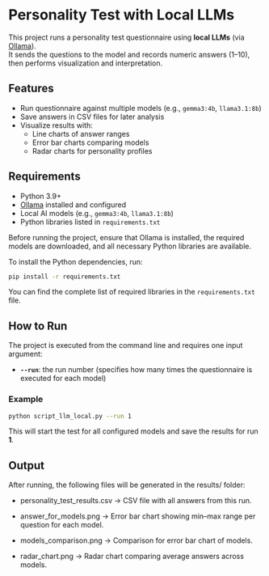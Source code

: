 # Personality Test with Local LLMs

This project runs a personality test questionnaire using **local LLMs** (via [Ollama](https://ollama.ai)).  
It sends the questions to the model and records numeric answers (1–10), then performs visualization and interpretation.

## Features
- Run questionnaire against multiple models (e.g., `gemma3:4b`, `llama3.1:8b`)
- Save answers in CSV files for later analysis
- Visualize results with:
  - Line charts of answer ranges
  - Error bar charts comparing models
  - Radar charts for personality profiles

  
## Requirements

* Python 3.9+
* [Ollama](https://ollama.ai) installed and configured
* Local AI models (e.g., `gemma3:4b`, `llama3.1:8b`)
* Python libraries listed in `requirements.txt`

Before running the project, ensure that Ollama is installed, the required models are downloaded, and all necessary Python libraries are available.

To install the Python dependencies, run:

```bash
pip install -r requirements.txt
```

You can find the complete list of required libraries in the `requirements.txt` file.


## How to Run

The project is executed from the command line and requires one input argument:

* **`--run`**: the run number (specifies how many times the questionnaire is executed for each model)

### Example

```bash
python script_llm_local.py --run 1
```

This will start the test for all configured models and save the results for run **1**.


## Output

After running, the following files will be generated in the results/ folder:

- personality_test_results.csv → CSV file with all answers from this run.

- answer_for_models.png → Error bar chart showing min–max range per question for each model.

- models_comparison.png → Comparison for error bar chart of models.

- radar_chart.png → Radar chart comparing average answers across models.

